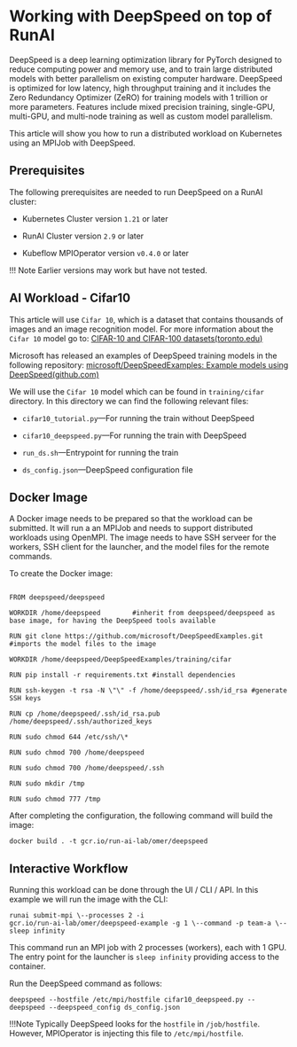 # Working with DeepSpeed on top of RunAI

DeepSpeed is a deep learning optimization library for PyTorch designed to reduce computing power and memory use, and to train large distributed models with better parallelism on existing computer hardware. DeepSpeed is optimized for low latency, high throughput training and it includes the Zero Redundancy Optimizer (ZeRO) for training models with 1 trillion or more parameters. Features include mixed precision training, single-GPU, multi-GPU, and multi-node training as well as custom model parallelism.

This article will show you how to run
 a distributed workload on Kubernetes using an MPIJob with
DeepSpeed.

## Prerequisites

The following prerequisites are needed to run DeepSpeed on a RunAI cluster:

* Kubernetes Cluster version `1.21` or later

* RunAI Cluster version `2.9` or later

* Kubeflow MPIOperator version `v0.4.0` or later

!!! Note
    Earlier versions may work but have not tested.

## AI Workload - Cifar10

This article will use `Cifar 10`, which is a dataset that contains thousands of images and an image recognition model. For more information about the `Cifar 10` model go to: [CIFAR-10 and
CIFAR-100 datasets(toronto.edu)](https://www.cs.toronto.edu/~kriz/cifar.html)

Microsoft has released an examples of DeepSpeed training models in the following repository: [microsoft/DeepSpeedExamples:
Example models using DeepSpeed(github.com)](https://github.com/microsoft/DeepSpeedExamples)

We will use the `Cifar 10` model which can be found in `training/cifar`
directory. In this directory we can find the following relevant files:

* `cifar10_tutorial.py`&mdash;For running the train without DeepSpeed

* `cifar10_deepspeed.py`&mdash;For running the train with DeepSpeed

* `run_ds.sh`&mdash;Entrypoint for running the train

* `ds_config.json`&mdash;DeepSpeed configuration file

## Docker Image

A Docker image needs to be prepared so that the workload can be submitted. It will run a an MPIJob and needs to support distributed workloads using OpenMPI.
The image needs to have SSH serveer for the workers, SSH client for the launcher, and the model files for the remote commands.

To create the Docker image:

```console

FROM deepspeed/deepspeed

WORKDIR /home/deepspeed        #inherit from deepspeed/deepspeed as base image, for having the DeepSpeed tools available

RUN git clone https://github.com/microsoft/DeepSpeedExamples.git #imports the model files to the image

WORKDIR /home/deepspeed/DeepSpeedExamples/training/cifar

RUN pip install -r requirements.txt #install dependencies

RUN ssh-keygen -t rsa -N \"\" -f /home/deepspeed/.ssh/id_rsa #generate SSH keys

RUN cp /home/deepspeed/.ssh/id_rsa.pub
/home/deepspeed/.ssh/authorized_keys

RUN sudo chmod 644 /etc/ssh/\*

RUN sudo chmod 700 /home/deepspeed

RUN sudo chmod 700 /home/deepspeed/.ssh

RUN sudo mkdir /tmp

RUN sudo chmod 777 /tmp
```

After completing the configuration, the following command will build the image:

```cli
docker build . -t gcr.io/run-ai-lab/omer/deepspeed
```

## Interactive Workflow

Running this workload can be done through the UI / CLI / API. In this
example we will run the image with the CLI:

```cli
runai submit-mpi \--processes 2 -i
gcr.io/run-ai-lab/omer/deepspeed-example -g 1 \--command -p team-a \--
sleep infinity
```

This command run an MPI job with 2 processes (workers), each with 1 GPU.
The entry point for the launcher is `sleep infinity` providing
access to the container.

Run the DeepSpeed command as follows:

```dotnetcli
deepspeed --hostfile /etc/mpi/hostfile cifar10_deepspeed.py --deepspeed --deepspeed_config ds_config.json
```

!!!Note
    Typically DeepSpeed looks for the `hostfile` in `/job/hostfile`. However, MPIOperator is
injecting this file to `/etc/mpi/hostfile`.
